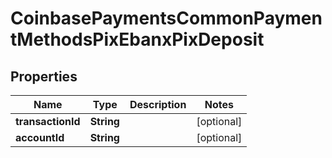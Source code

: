 
# CoinbasePaymentsCommonPaymentMethodsPixEbanxPixDeposit

## Properties
Name | Type | Description | Notes
------------ | ------------- | ------------- | -------------
**transactionId** | **String** |  |  [optional]
**accountId** | **String** |  |  [optional]



